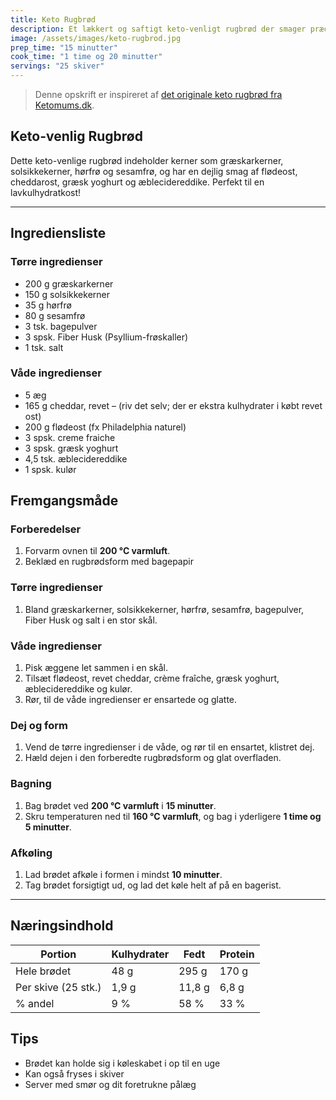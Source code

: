 ```yaml
---
title: Keto Rugbrød
description: Et lækkert og saftigt keto-venligt rugbrød der smager præcis som det ægte rugbrød.
image: /assets/images/keto-rugbrod.jpg
prep_time: "15 minutter"
cook_time: "1 time og 20 minutter"
servings: "25 skiver"
---
```


> Denne opskrift er inspireret af [det originale keto rugbrød fra Ketomums.dk](https://ketomums.dk/keto-frokost/det-absolut-bedste-keto-rugbroed-smager-fuldstaendig-som-alm-rugbroed/).

## Keto-venlig Rugbrød

Dette keto-venlige rugbrød indeholder kerner som græskarkerner, solsikkekerner, hørfrø og sesamfrø, og har en dejlig smag af flødeost, cheddarost, græsk yoghurt og æblecidereddike. Perfekt til en lavkulhydratkost!

---

## Ingrediensliste

### Tørre ingredienser

- 200 g græskarkerner
- 150 g solsikkekerner
- 35 g hørfrø
- 80 g sesamfrø
- 3 tsk. bagepulver
- 3 spsk. Fiber Husk (Psyllium-frøskaller)
- 1 tsk. salt

### Våde ingredienser

- 5 æg
- 165 g cheddar, revet – (riv det selv; der er ekstra kulhydrater i købt revet ost)
- 200 g flødeost (fx Philadelphia naturel)
- 3 spsk. creme fraiche
- 3 spsk. græsk yoghurt
- 4,5 tsk. æblecidereddike
- 1 spsk. kulør

## Fremgangsmåde

### Forberedelser

1. Forvarm ovnen til **200 °C varmluft**.
2. Beklæd en rugbrødsform med bagepapir

### Tørre ingredienser

1. Bland græskarkerner, solsikkekerner, hørfrø, sesamfrø, bagepulver, Fiber Husk og salt i en stor skål.

### Våde ingredienser

1. Pisk æggene let sammen i en skål.
2. Tilsæt flødeost, revet cheddar, crème fraîche, græsk yoghurt, æblecidereddike og kulør.
3. Rør, til de våde ingredienser er ensartede og glatte.

### Dej og form

1. Vend de tørre ingredienser i de våde, og rør til en ensartet, klistret dej.
2. Hæld dejen i den forberedte rugbrødsform og glat overfladen.

### Bagning

1. Bag brødet ved **200 °C varmluft** i **15 minutter**.
2. Skru temperaturen ned til **160 °C varmluft**, og bag i yderligere **1 time og 5 minutter**.

### Afkøling

1. Lad brødet afkøle i formen i mindst **10 minutter**.
2. Tag brødet forsigtigt ud, og lad det køle helt af på en bagerist.

---

## Næringsindhold

<div class="bg-white rounded-lg shadow overflow-hidden my-4">
  <table class="min-w-full">
    <thead class="bg-green-50">
      <tr>
        <th class="px-6 py-3 text-left text-sm font-semibold text-gray-700">Portion</th>
        <th class="px-6 py-3 text-right text-sm font-semibold text-gray-700">Kulhydrater</th>
        <th class="px-6 py-3 text-right text-sm font-semibold text-gray-700">Fedt</th>
        <th class="px-6 py-3 text-right text-sm font-semibold text-gray-700">Protein</th>
      </tr>
    </thead>
    <tbody class="divide-y divide-gray-200">
      <tr>
        <td class="px-6 py-4 text-sm text-gray-900">Hele brødet</td>
        <td class="px-6 py-4 text-sm text-gray-900 text-right">48 g</td>
        <td class="px-6 py-4 text-sm text-gray-900 text-right">295 g</td>
        <td class="px-6 py-4 text-sm text-gray-900 text-right">170 g</td>
      </tr>
      <tr class="bg-gray-50">
        <td class="px-6 py-4 text-sm text-gray-900">Per skive (25 stk.)</td>
        <td class="px-6 py-4 text-sm text-gray-900 text-right">1,9 g</td>
        <td class="px-6 py-4 text-sm text-gray-900 text-right">11,8 g</td>
        <td class="px-6 py-4 text-sm text-gray-900 text-right">6,8 g</td>
      </tr>
      <tr>
        <td class="px-6 py-4 text-sm font-medium text-gray-900">% andel</td>
        <td class="px-6 py-4 text-sm text-gray-900 text-right">9 %</td>
        <td class="px-6 py-4 text-sm text-gray-900 text-right">58 %</td>
        <td class="px-6 py-4 text-sm text-gray-900 text-right">33 %</td>
      </tr>
    </tbody>
  </table>
</div>

## Tips

- Brødet kan holde sig i køleskabet i op til en uge
- Kan også fryses i skiver
- Server med smør og dit foretrukne pålæg
